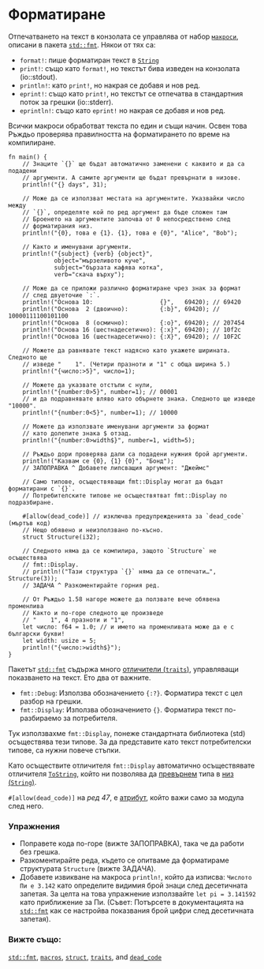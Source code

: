 # Форматиране

Отпечатването на текст в конзолата се управлява от набор [`макроси`][macros], описани в пакета [`std::fmt`][fmt].
Някои от тях са:

* `format!`: пише форматиран текст в [`String`][string]
* `print!`: също като `format!`, но текстът бива изведен на конзолата
  (io::stdout).
* `println!`: като `print!`, но накрая се добавя и нов ред.
* `eprint!`: също като `print!`, но текстът се отпечатва в стандартния поток за
грешки  (io::stderr).
* `eprintln!`: също като `eprint!` но накрая се добавя и нов ред. 

Всички макроси обработват текста по един и същи начин. Освен това Ръждьо
проверява правилността на форматирането по време на компилиране. 

```rust,editable,ignore,mdbook-runnable
fn main() {
    // Знаците `{}` ще бъдат автоматично заменени с каквито и да са подадени
    // аргументи. А самите аргументи ще бъдат превърнати в низове.
    println!("{} days", 31);

    // Може да се използват местата на аргументите. Указвайки число между
    // `{}`, определяте кой по ред аргумент да бъде сложен там
    // Броенето на аргументите започва от 0 непосредствено след 
    // форматирания низ.
    println!("{0}, това е {1}. {1}, това е {0}", "Alice", "Bob");

    // Както и именувани аргументи.
    println!("{subject} {verb} {object}",
             object="мързеливото куче",
             subject="бързата кафява котка",
             verb="скача върху");

    // Може да се приложи различно форматиране чрез знак за формат
    // след двуеточие `:`.
    println!("Основа 10:                   {}",   69420); // 69420
    println!("Основа  2 (двоично):         {:b}", 69420); // 10000111100101100
    println!("Основа  8 (осмично):         {:o}", 69420); // 207454
    println!("Основа 16 (шестнадесетично): {:x}", 69420); // 10f2c
    println!("Основа 16 (шестнадесетично): {:X}", 69420); // 10F2C

    // Можете да равнявате текст надясно като укажете ширината. Следното ще
    // изведе "    1". (Четири празноти и "1" с обща ширина 5.)
    println!("{число:>5}", число=1);

    // Можете да указвате отстъпи с нули,
    println!("{number:0>5}", number=1); // 00001
    // и да подравнявате вляво като обърнете знака. Следното ще изведе "10000".
    println!("{number:0<5}", number=1); // 10000

    // Можете да използвате именувани аргументи за формат
    // като долепите знака $ отзад.
    println!("{number:0>width$}", number=1, width=5);   

    // Ръждьо дори проверява дали са подадени нужния брой аргументи.
    println!("Казвам се {0}, {1} {0}", "Бонд");
    // ЗАПОПРАВКА ^ Добавете липсващия аргумент: "Джеймс"

    // Само типове, осъществяващи fmt::Display могат да бъдат форматирани с `{}`.
    // Потребителските типове не осъществятват fmt::Display по подразбиране.

    #[allow(dead_code)] // изключва предупрежденията за `dead_code` (мъртъв код)
    // Нещо обявено и неизползвано по-късно.
    struct Structure(i32);

    // Следното няма да се компилира, защото `Structure` не осъществява
    // fmt::Display.
    // println!("Тази структура `{}` няма да се отпечати…", Structure(3));
    // ЗАДАЧА ^ Разкоментирайте горния ред.

    // От Ръждьо 1.58 нагоре можете да ползвате вече обявена променлива
    // Както и по-горе следното ще произведе
    // "    1", 4 празноти и "1",
    let число: f64 = 1.0; // и името на променливата може да е с български букви!
    let width: usize = 5;
    println!("{число:>width$}");
}
```

Пакетът [`std::fmt`][fmt] съдържа много [отличители (`traits`)][отличители],
управляващи показването на текст. Ето два от важните.

* `fmt::Debug`: Използва обозначението `{:?}`. Форматира текст с цел разбор на грешки.
* `fmt::Display`: Използва обозначението `{}`.  Форматира текст по-разбираемо за потребителя.

Тук използвахме `fmt::Display`, понеже стандартната библиотека (std) 
осъществява тези типове. За да представите като текст потребителски типове, са нужни повече стъпки.

Като осъществите отличителя `fmt::Display` автоматично осъществявате отличителя
[`ToString`], който ни позволява да [превърнем] типа в  [низ (`String`)][string].

`#[allow(dead_code)]` на *ред 47*,  е [атрибут], който важи само за модула след него.

### Упражнения

* Поправете кода по-горе (вижте ЗАПОПРАВКА), така че да работи без грешка.
* Разкоментирайте реда, където се опитваме да форматираме структурата `Structure`
  (вижте ЗАДАЧА).
* Добавете извикване на макроса `println!`, който да изписва: `Числото Пи е
  3.142` като определите видимия брой знаци след десетичната запетая. За целта
  на това упражнение използвайте `let pi = 3.141592` като приближение за Пи.
  (Съвет: Потърсете в документацията на [`std::fmt`][fmt] как се настройва
  показвания брой цифри след десетичната запетая).

### Вижте също:

[`std::fmt`][fmt], [`macros`][macros], [`struct`][structs], [`traits`][traits], and [`dead_code`][dead_code]

[fmt]: https://doc.rust-lang.org/std/fmt/
[macros]: ../macros.md
[string]: ../std/str.md
[structs]: ../custom_types/structs.md
[отличители]: https://doc.rust-lang.org/std/fmt/#formatting-traits
[traits]: https://doc.rust-lang.org/std/fmt/#formatting-traits
[`ToString`]: https://doc.rust-lang.org/std/string/trait.ToString.html
[превърнем]: ../conversion/string.md
[атрибут]: ../attribute.md
[dead_code]: ../attribute/unused.md
